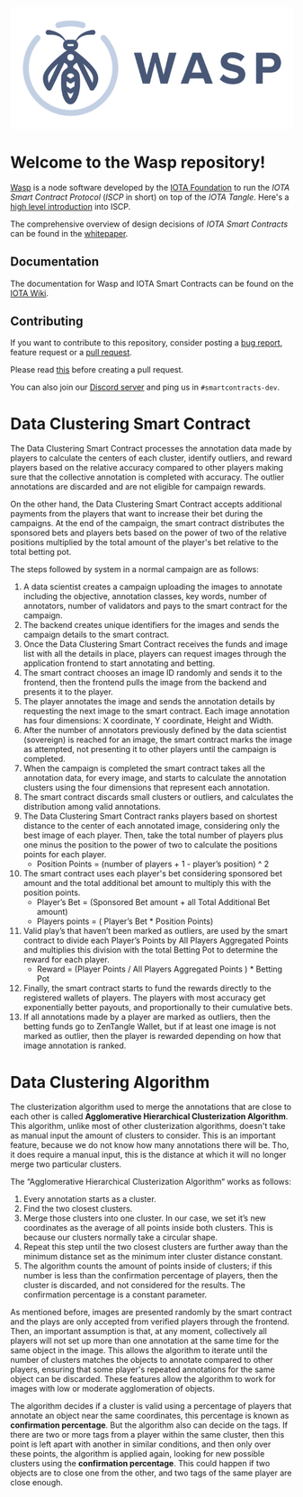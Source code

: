 ![Wasp logo](WASP_logo_dark.png)

# Welcome to the Wasp repository!

[Wasp](https://github.com/iotaledger/wasp) is a node software developed by the
[IOTA Foundation](http://iota.org) to run the _IOTA Smart Contract Protocol_
(_ISCP_ in short) on top of the _IOTA Tangle_.  Here's a [high level
introduction](https://blog.iota.org/an-introduction-to-iota-smart-contracts-16ea6f247936)
into ISCP.

The comprehensive overview of design decisions of _IOTA Smart Contracts_ can be found in the
[whitepaper](https://github.com/iotaledger/wasp/raw/master/documentation/ISC_WP_Nov_10_2021.pdf).

## Documentation

The documentation for Wasp and IOTA Smart Contracts can be found on the [IOTA Wiki](https://wiki.iota.org/wasp/overview).

## Contributing

If you want to contribute to this repository, consider posting a [bug
report](https://github.com/iotaledger/wasp/issues/new-issue), feature request
or a [pull request](https://github.com/iotaledger/wasp/pulls/).

Please read [this](documentation/docs/contribute.md) before creating a pull request.

You can also join our [Discord server](https://discord.iota.org/) and ping us
in `#smartcontracts-dev`.


# Data Clustering Smart Contract
The Data Clustering Smart Contract processes the annotation data made by players to calculate the centers of each cluster, identify outliers, and reward players based on the relative accuracy compared to other players making sure that the collective annotation is completed with accuracy. The outlier annotations are discarded and are not eligible for campaign rewards. 

On the other hand, the Data Clustering Smart Contract accepts additional payments from the players that want to increase their bet during the campaigns. At the end of the campaign, the smart contract distributes the sponsored bets and players bets based on the power of two of the relative positions multiplied by the total amount of the player's bet relative to the total betting pot.

The steps followed by system in a normal campaign are as follows:
1. A data scientist creates a campaign uploading the images to annotate including the objective, annotation classes, key words, number of annotators, number of validators and pays to the smart contract for the campaign.
1. The backend creates unique identifiers for the images and sends the campaign details to the smart contract.
1. Once the Data Clustering Smart Contract receives the funds and image list with all the details in place, players can request images through the application frontend to start annotating and betting.
1. The smart contract chooses an image ID randomly and sends it to the frontend, then the frontend pulls the image from the backend and presents it to the player.
1. The player annotates the image and sends the annotation details by requesting the next image to the smart contract. Each image annotation has four dimensions: X coordinate, Y coordinate, Height and Width.
1. After the number of annotators previously defined by the data scientist (sovereign) is reached for an image, the smart contract marks the image as attempted, not presenting it to other players until the campaign is completed.
1. When the campaign is completed the smart contract takes all the annotation data, for every image, and starts to calculate the annotation clusters using the four dimensions that represent each annotation. 
1. The smart contract discards small clusters or outliers, and calculates the distribution among valid annotations.
1. The Data Clustering Smart Contract ranks players based on shortest distance to the center of each annotated image, considering only the best image of each player. Then, take the total number of players plus one minus the position to the power of two to calculate the positions points for each player.
    * Position Points = (number of players + 1 - player’s position) ^ 2
1. The smart contract uses each player's bet considering sponsored bet amount and the total additional bet amount to multiply this with the position points.
    * Player’s Bet = (Sponsored Bet amount + all Total Additional Bet amount)
    * Players points = ( Player’s Bet * Position Points)
1. Valid play’s that haven’t been marked as outliers, are used by the smart contract to divide each Player’s Points by All Players Aggregated Points and multiplies this division with the total Betting Pot to determine the reward for each player.
    * Reward = (Player Points / All Players Aggregated Points ) * Betting Pot
1. Finally, the smart contract starts to fund the rewards directly to the registered wallets of players. The players with most accuracy get exponentially better payouts, and proportionally to their cumulative bets.
1. If all annotations made by a player are marked as outliers, then the betting funds go to ZenTangle Wallet, but if at least one image is not marked as outlier, then the player is rewarded depending on how that image annotation is ranked.

# Data Clustering Algorithm
The clusterization algorithm used to merge the annotations that are close to each other is called **Agglomerative Hierarchical Clusterization Algorithm**. This algorithm, unlike most of other clusterization algorithms, doesn't take as manual input the amount of clusters to consider. This is an important feature, because we do not know how many annotations there will be. Tho, it does require a manual input, this is the distance at which it will no longer merge two particular clusters.

The  “Agglomerative Hierarchical Clusterization Algorithm“ works as follows: 

1. Every annotation starts as a cluster.
1. Find the two closest clusters.
1. Merge those clusters into one cluster. In our case, we set it’s new coordinates as the average of all points inside both clusters. This is because our clusters normally take a circular shape.
1. Repeat this step until the two closest clusters are further away than the minimum distance set as the minimum inter cluster distance constant. 
1. The algorithm counts the amount of points inside of clusters; if this number is less than the confirmation percentage of players, then the cluster is discarded, and not considered for the results. The confirmation percentage is a constant parameter.

As mentioned before, images are presented randomly by the smart contract and the plays are only accepted from verified players through the frontend. Then, an important assumption is that, at any moment, collectively all players will not set up more than one annotation at the same time for the same object in the image. This allows the algorithm to iterate until the number of clusters matches the objects to annotate compared to other players, ensuring that some player's repeated annotations for the same object can be discarded. These features allow the algorithm to work for images with low or moderate agglomeration of objects.

The algorithm decides if a cluster is valid using a percentage of players that annotate an object near the same coordinates, this percentage is known as **confirmation percentage**. But the algorithm also can decide on the tags. If there are two or more tags from a player within the same cluster, then this point is left apart with another in similar conditions, and then only over these points, the algorithm is applied again, looking for new possible clusters using the **confirmation percentage**. This could happen if two objects are to close one from the other, and two tags of the same player are close enough.
